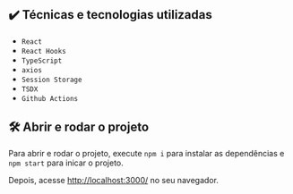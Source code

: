 ## ✔️ Técnicas e tecnologias utilizadas

- `React`
- `React Hooks`
- `TypeScript`
- `axios`
- `Session Storage`
- `TSDX`
- `Github Actions`


## 🛠️ Abrir e rodar o projeto

Para abrir e rodar o projeto, execute `npm i` para instalar as dependências e `npm start` para inicar o projeto.

Depois, acesse <a href="http://localhost:3000/">http://localhost:3000/</a> no seu navegador.

